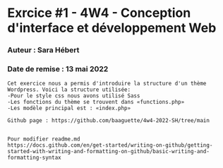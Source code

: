 # Exrcice #1 - 4W4 - Conception d'interface et développement Web
### Auteur : Sara Hébert
### Date de remise : 13 mai 2022

```
Cet exercice nous a permis d'introduire la structure d'un thème Wordpress. Voici la structure utilisée:
-Pour le style css nous avons utilisé Sass
-Les fonctions du thème se trouvent dans «functions.php»
-Les modèle principal est : «index.php»

Github page : https://github.com/baaguette/4w4-2022-SH/tree/main


Pour modifier readme.md
https://docs.github.com/en/get-started/writing-on-github/getting-started-with-writing-and-formatting-on-github/basic-writing-and-formatting-syntax

